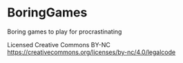 # BoringGames
Boring games to play for procrastinating

Licensed Creative Commons BY-NC https://creativecommons.org/licenses/by-nc/4.0/legalcode

